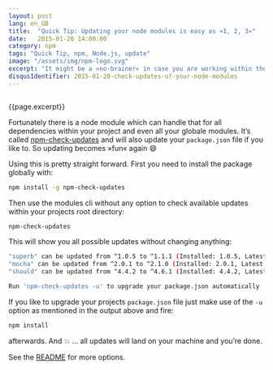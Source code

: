 ```yaml
---
layout: post
lang: en_GB
title:  "Quick Tip: Updating your node modules is easy as »1, 2, 3«"
date:   2015-01-20 14:00:00
category: npm
tags: "Quick Tip, npm, Node.js, update"
image: "/assets/img/npm-logo.svg"
excerpt: "It might be a »no-brainer« in case you are working within the Node.js environment for a while. But I used to ask myself how to figure out if there are updates to my dependencies / devDependencies which are beyond the patch-level updates which are »automatically« installed via the definition within my `package.json`. Because I don’t like to check possible updates separately for every module I’m using in my project."
disqusIdentifier: 2015-01-20-check-updates-of-your-node-modules
---
```


<div class="float-container">
    <img src="{{page.image}}" alt="" class="float-left">
    <div>
        <p>
          {{page.excerpt}}
        </p>
    </div>
</div>

Fortunately there is a node module which can handle that for all dependencies within your project and even all your globale modules. It’s called [npm-check-updates](https://www.npmjs.com/package/npm-check-updates) and will also update your `package.json` file if you like to. So updating becomes »fun« again :smile:

Using this is pretty straight forward. First you need to install the package globally with:

```bash
npm install -g npm-check-updates
```

Then use the modules cli without any option to check available updates within your projects root directory:

```bash
npm-check-updates
```

This will show you all possible updates without changing anything:

```bash
"superb" can be updated from ^1.0.5 to ^1.1.1 (Installed: 1.0.5, Latest: 1.1.1)
"mocha" can be updated from ^2.0.1 to ^2.1.0 (Installed: 2.0.1, Latest: 2.1.0)
"should" can be updated from ^4.4.2 to ^4.6.1 (Installed: 4.4.2, Latest: 4.6.1)

Run 'npm-check-updates -u' to upgrade your package.json automatically
```

If you like to upgrade your projects `package.json` file just make use of the `-u` option as mentioned in the output above and fire:

```bash
npm install
```

afterwards. And :boom: … all updates will land on your machine and you’re done.

See the [README](https://www.npmjs.com/package/npm-check-updates) for more options.
